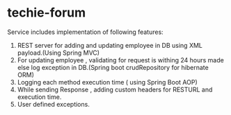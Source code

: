 # techie-forum
Service includes implementation of following features:

1. REST server for adding and updating employee in DB using XML payload.(Using Spring MVC)
2. For updating employee , validating for request is withing 24 hours made else log exception in DB.(Spring boot crudRepository for hibernate ORM)
3. Logging each method execution time ( using Spring Boot AOP)
4. While sending Response , adding custom headers for RESTURL and execution time.
5. User defined exceptions.
